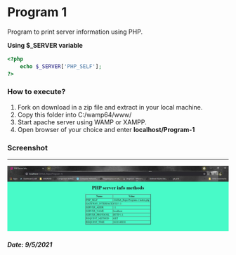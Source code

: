 # Program 1

Program to print server information using PHP.

**Using $_SERVER variable**

```php
<?php 
    echo $_SERVER['PHP_SELF'];
?>
```

### How to execute?

1. Fork on download in a zip file and extract in your local machine.
2. Copy this folder into C:/wamp64/www/
3. Start apache server using WAMP or XAMPP.
4. Open browser of your choice and enter **localhost/Program-1**

### Screenshot

------

![1.1](images/1.1.jpg)

##### Date: 9/5/2021